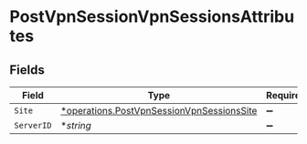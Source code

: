 # PostVpnSessionVpnSessionsAttributes


## Fields

| Field                                                                                                 | Type                                                                                                  | Required                                                                                              | Description                                                                                           |
| ----------------------------------------------------------------------------------------------------- | ----------------------------------------------------------------------------------------------------- | ----------------------------------------------------------------------------------------------------- | ----------------------------------------------------------------------------------------------------- |
| `Site`                                                                                                | [*operations.PostVpnSessionVpnSessionsSite](../../models/operations/postvpnsessionvpnsessionssite.md) | :heavy_minus_sign:                                                                                    | N/A                                                                                                   |
| `ServerID`                                                                                            | **string*                                                                                             | :heavy_minus_sign:                                                                                    | N/A                                                                                                   |